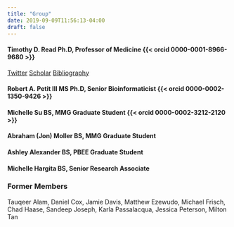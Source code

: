 ```yaml
---
title: "Group"
date: 2019-09-09T11:56:13-04:00
draft: false
---
```


#### Timothy D. Read Ph.D, Professor of Medicine {{< orcid 0000-0001-8966-9680 >}}
[Twitter](https://twitter.com/tdread_emory)
[Scholar](https://scholar.google.com/citations?user=XF5C7cgAAAAJ&hl=en)
[Bibliography](https://www.ncbi.nlm.nih.gov/myncbi/timothy.read.2/bibliography/public/)

#### Robert A. Petit III MS Ph.D, Senior Bioinformaticist {{< orcid 0000-0002-1350-9426 >}}

#### Michelle Su BS, MMG Graduate Student {{< orcid 0000-0002-3212-2120 >}}

#### Abraham (Jon) Moller BS, MMG Graduate Student

#### Ashley Alexander BS, PBEE Graduate Student

#### Michelle Hargita BS, Senior Research Associate

### Former Members
Tauqeer Alam, Daniel Cox, Jamie Davis, Matthew Ezewudo, Michael Frisch, Chad Haase, Sandeep Joseph, Karla Passalacqua, Jessica Peterson, Milton Tan
